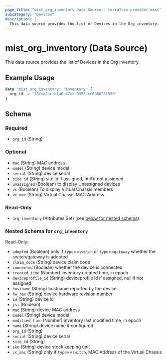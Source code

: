 ```yaml
---
page_title: "mist_org_inventory Data Source - terraform-provider-mist"
subcategory: "Devices"
description: |-
  This data source provides the list of Devices in the Org inventory.
---
```


# mist_org_inventory (Data Source)

This data source provides the list of Devices in the Org inventory.


## Example Usage

```terraform
data "mist_org_inventory" "inventory" {
  org_id  = "15fca2ac-b1a6-47cc-9953-cc6906281550"
}
```

<!-- schema generated by tfplugindocs -->
## Schema

### Required

- `org_id` (String)

### Optional

- `mac` (String) MAC address
- `model` (String) device model
- `serial` (String) device serial
- `site_id` (String) site id if assigned, null if not assigned
- `unassigned` (Boolean) to display Unassigned devices
- `vc` (Boolean) To display Virtual Chassis members
- `vc_mac` (String) Virtual Chassis MAC Address

### Read-Only

- `org_inventory` (Attributes Set) (see [below for nested schema](#nestedatt--org_inventory))

<a id="nestedatt--org_inventory"></a>
### Nested Schema for `org_inventory`

Read-Only:

- `adopted` (Boolean) only if `type`==`switch` or `type`==`gateway`
whether the switch/gateway is adopted
- `claim_code` (String) device claim code
- `connected` (Boolean) whether the device is connected
- `created_time` (Number) inventory created time, in epoch
- `deviceprofile_id` (String) deviceprofile id if assigned, null if not assigned
- `hostname` (String) hostname reported by the device
- `hw_rev` (String) device hardware revision number
- `id` (String) device id
- `jsi` (Boolean)
- `mac` (String) device MAC address
- `model` (String) device model
- `modified_time` (Number) inventory last modified time, in epoch
- `name` (String) device name if configured
- `org_id` (String)
- `serial` (String) device serial
- `site_id` (String)
- `sku` (String) device stock keeping unit
- `vc_mac` (String) only if `type`==`switch`, MAC Address of the Virtual Chassis
